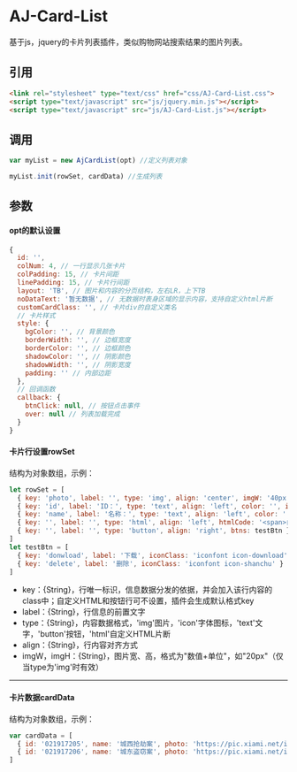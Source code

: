 # AJ-Card-List

基于js，jquery的卡片列表插件，类似购物网站搜索结果的图片列表。

## 引用
```html
<link rel="stylesheet" type="text/css" href="css/AJ-Card-List.css">
<script type="text/javascript" src="js/jquery.min.js"></script>
<script type="text/javascript" src="js/AJ-Card-List.js"></script>
```

## 调用

```JavaScript
var myList = new AjCardList(opt) //定义列表对象
```
```JavaScript
myList.init(rowSet, cardData) //生成列表
```

## 参数

#### opt的默认设置

```JavaScript
{
  id: '',
  colNum: 4, // 一行显示几张卡片
  colPadding: 15, // 卡片间距
  linePadding: 15, // 卡片行间距
  layout: 'TB', // 图片和内容的分页结构，左右LR，上下TB
  noDataText: '暂无数据', // 无数据时表身区域的显示内容，支持自定义html片断
  customCardClass: '', // 卡片div的自定义类名
  // 卡片样式
  style: { 
    bgColor: '', // 背景颜色
    borderWidth: '', // 边框宽度
    borderColor: '', // 边框颜色
    shadowColor: '', // 阴影颜色
    shadowWidth: '', // 阴影宽度
    padding: '' // 内部边距
  },
  // 回调函数
  callback: {
    btnClick: null, // 按钮点击事件
    over: null // 列表加载完成
  }
}
```

#### 卡片行设置rowSet

结构为对象数组，示例：
```JavaScript
let rowSet = [
  { key: 'photo', label: '', type: 'img', align: 'center', imgW: '40px', imgH: '80px', isBlock: true, width: '40%', verticleAlign: 'middle' },
  { key: 'id', label: 'ID：', type: 'text', align: 'left', color: '', isBold: true, textIndent: 0, fontSize: 14 },
  { key: 'name', label: '名称：', type: 'text', align: 'left', color: '', isBold: true, textIndent: 0, fontSize: 12 },
  { key: '', label: '', type: 'html', align: 'left', htmlCode: '<span>自定义HTML片断</span>' },
  { key: '', label: '', type: 'button', align: 'right', btns: testBtn }
]
let testBtn = [
  { key: 'donwload', label: '下载', iconClass: 'iconfont icon-download' },
  { key: 'delete', label: '删除', iconClass: 'iconfont icon-shanchu' }
]
```
- key：{String}，行唯一标识，信息数据分发的依据，并会加入该行内容的class中；自定义HTML和按钮行可不设置，插件会生成默认格式key
- label：{String}，行信息的前置文字
- type：{String}，内容数据格式，'img'图片，'icon'字体图标，'text'文字，'button'按钮，'html'自定义HTML片断
- align：{String}，行内容对齐方式
- imgW，imgH：{String}，图片宽、高，格式为"数值+单位"，如"20px"（仅当type为'img'时有效）
----------------

#### 卡片数据cardData

结构为对象数组，示例：
```JavaScript
var cardData = [
  { id: '021917205', name: '城西抢劫案', photo: 'https://pic.xiami.net/images/artistlogo/60/13751627012360.jpg?x-oss-process=image/resize,s_370,m_fill/quality,q_80' },
  { id: '021917206', name: '城东盗窃案', photo: 'https://pic.xiami.net/images/artistpic/24/23424/1247039605_405E.jpg?x-oss-process=image/resize,s_370,m_fill/quality,q_80' }
]
```
